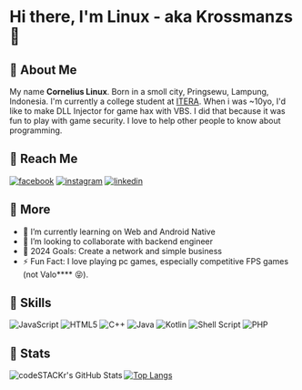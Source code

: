 # Hi there, I'm Linux - aka **Krossmanzs** 👋 

## 👨 **About Me**
My name **Cornelius Linux**. Born in a smoll city, Pringsewu, Lampung, Indonesia. I'm currently a college student at [ITERA](https://www.itera.ac.id/). When i was ~10yo, I'd like to make DLL Injector for game hax with VBS. I did that because it was fun to play with game security. I love to help other people to know about programming.

## 💬 **Reach Me**

[![facebook](https://img.shields.io/badge/Facebook-1877F2?style=for-the-badge&logo=facebook&logoColor=white)](https://www.facebook.com/CLNX0805/)
[![instagram](https://img.shields.io/badge/Instagram-E4405F?style=for-the-badge&logo=instagram&logoColor=white)](https://www.instagram.com/corneliuslinux)
[![linkedin](https://img.shields.io/badge/LinkedIn-0077B5?style=for-the-badge&logo=linkedin&logoColor=white)](https://www.linkedin.com/in/cornelius-linux-942851202/)

## 🚀 **More**
- 🌱 I’m currently learning on Web and Android Native
- 👯 I’m looking to collaborate with backend engineer
- 🥅 2024 Goals: Create a network and simple business
- ⚡ Fun Fact: I love playing pc games, especially competitive FPS games (not Valo**** 😝).

## 💪 **Skills**
![JavaScript](https://img.shields.io/badge/javascript-%23323330.svg?style=for-the-badge&logo=javascript&logoColor=%23F7DF1E)
![HTML5](https://img.shields.io/badge/html5-%23E34F26.svg?style=for-the-badge&logo=html5&logoColor=white)
![C++](https://img.shields.io/badge/c++-%2300599C.svg?style=for-the-badge&logo=c%2B%2B&logoColor=white)
![Java](https://img.shields.io/badge/java-%23ED8B00.svg?style=for-the-badge&logo=java&logoColor=white)
![Kotlin](https://img.shields.io/badge/kotlin-%230095D5.svg?style=for-the-badge&logo=kotlin&logoColor=white)
![Shell Script](https://img.shields.io/badge/Shell_Script-121011?style=for-the-badge&logo=gnu-bash&logoColor=white)
![PHP](https://img.shields.io/badge/PHP-777BB4?style=for-the-badge&logo=php&logoColor=white)

## 📶 **Stats**
<img align="left" alt="codeSTACKr's GitHub Stats" src="https://github-readme-stats.vercel.app/api?username=krossmanzs&show_icons=true&hide_border=false&title_color=ff652f&icon_color=FFE400&bg_color=09131B&text_color=ffffff&border_color=0c1a25" />

[![Top Langs](https://github-readme-stats.vercel.app/api/top-langs/?username=krossmanzs)](https://github-readme-stats.vercel.app/api/top-langs/?username=krossmanzs)
